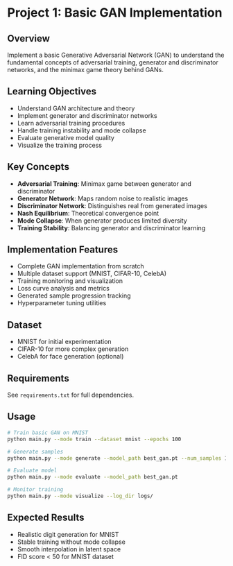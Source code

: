 # Project 1: Basic GAN Implementation

## Overview
Implement a basic Generative Adversarial Network (GAN) to understand the fundamental concepts of adversarial training, generator and discriminator networks, and the minimax game theory behind GANs.

## Learning Objectives
- Understand GAN architecture and theory
- Implement generator and discriminator networks
- Learn adversarial training procedures
- Handle training instability and mode collapse
- Evaluate generative model quality
- Visualize the training process

## Key Concepts
- **Adversarial Training**: Minimax game between generator and discriminator
- **Generator Network**: Maps random noise to realistic images
- **Discriminator Network**: Distinguishes real from generated images
- **Nash Equilibrium**: Theoretical convergence point
- **Mode Collapse**: When generator produces limited diversity
- **Training Stability**: Balancing generator and discriminator learning

## Implementation Features
- Complete GAN implementation from scratch
- Multiple dataset support (MNIST, CIFAR-10, CelebA)
- Training monitoring and visualization
- Loss curve analysis and metrics
- Generated sample progression tracking
- Hyperparameter tuning utilities

## Dataset
- MNIST for initial experimentation
- CIFAR-10 for more complex generation
- CelebA for face generation (optional)

## Requirements
See `requirements.txt` for full dependencies.

## Usage
```bash
# Train basic GAN on MNIST
python main.py --mode train --dataset mnist --epochs 100

# Generate samples
python main.py --mode generate --model_path best_gan.pt --num_samples 100

# Evaluate model
python main.py --mode evaluate --model_path best_gan.pt

# Monitor training
python main.py --mode visualize --log_dir logs/
```

## Expected Results
- Realistic digit generation for MNIST
- Stable training without mode collapse
- Smooth interpolation in latent space
- FID score < 50 for MNIST dataset
